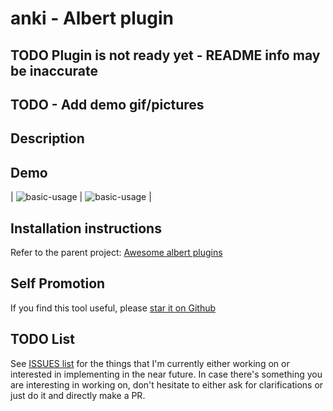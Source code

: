 # anki - Albert plugin

## TODO Plugin is not ready yet - README info may be inaccurate
## TODO - Add demo gif/pictures

## Description

## Demo

| ![basic-usage](misc/demo0.png) | ![basic-usage](misc/demo1.png) |

## Installation instructions

Refer to the parent project: [Awesome albert plugins](https://github.com/bergercookie/awesome-albert-plugins)

## Self Promotion

If you find this tool useful, please [star it on Github](https://github.com/bergercookie/awesome-albert-plugins)

## TODO List

See [ISSUES list](https://github.com/bergercookie/awesome-albert-plugins/issues) for the things that
I'm currently either working on or interested in implementing in the near
future. In case there's something you are interesting in working on, don't
hesitate to either ask for clarifications or just do it and directly make a PR.
